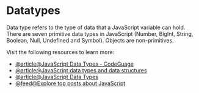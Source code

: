 # Datatypes

Data type refers to the type of data that a JavaScript variable can hold. There are seven primitive data types in JavaScript (Number, BigInt, String, Boolean, Null, Undefined and Symbol). Objects are non-primitives.

Visit the following resources to learn more:

- [@article@JavaScript Data Types - CodeGuage](https://www.codeguage.com/courses/js/data-types)
- [@article@JavaScript data types and data structures](https://developer.mozilla.org/en-US/docs/Web/JavaScript/Data_structures)
- [@article@JavaScript Data Types](https://javascript.info/types)
- [@feed@Explore top posts about JavaScript](https://app.daily.dev/tags/javascript?ref=roadmapsh)
